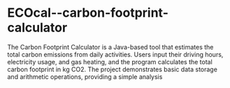 # ECOcal--carbon-footprint-calculator
The Carbon Footprint Calculator is a Java-based tool that estimates the total carbon emissions from daily activities. Users input their driving hours, electricity usage, and gas heating, and the program calculates the total carbon footprint in kg CO2. The project demonstrates basic data storage and arithmetic operations, providing a simple analysis
